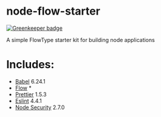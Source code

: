 # node-flow-starter

[![Greenkeeper badge](https://badges.greenkeeper.io/admmasters/node-flow-starter.svg)](https://greenkeeper.io/)

A simple FlowType starter kit for building node applications

# Includes:
- [Babel](https://babeljs.io/) 6.24.1 
- [Flow](https://flow.org/) * 
- [Prettier](https://prettier.io/) 1.5.3
- [Eslint](http://eslint.org/) 4.4.1
- [Node Security](https://github.com/nodesecurity/nsp) 2.7.0
